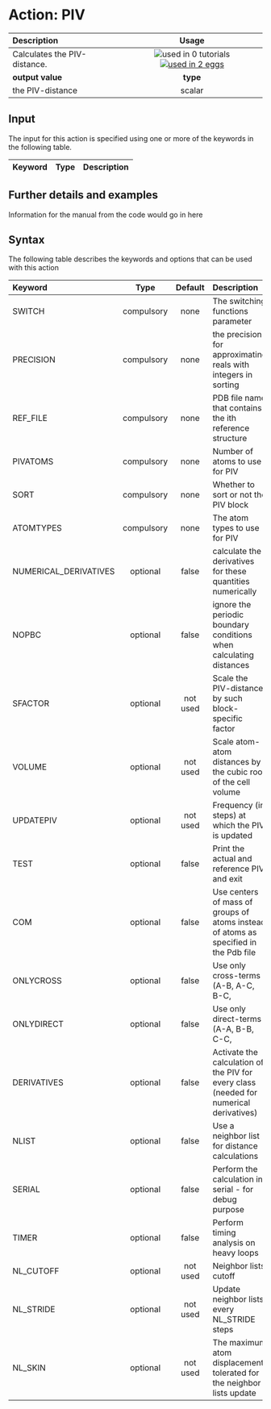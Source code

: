 # Action: PIV

| Description    | Usage |
|:--------|:--------:|
| Calculates the PIV-distance. | ![used in 0 tutorials](https://img.shields.io/badge/tutorials-0-red.svg)[![used in 2 eggs](https://img.shields.io/badge/nest-2-green.svg)](https://www.plumed-nest.org/browse.html?search=PIV)|
 | **output value** | **type** |
| the PIV-distance | scalar |

## Input

The input for this action is specified using one or more of the keywords in the following table.

| Keyword |  Type | Description |
|:--------|:------:|:-----------|


## Further details and examples 
Information for the manual from the code would go in here 
## Syntax 
The following table describes the keywords and options that can be used with this action 

| Keyword | Type | Default | Description |
|:-------|:----:|:-------:|:-----------|
| SWITCH | compulsory | none | The switching functions parameter |
| PRECISION | compulsory | none | the precision for approximating reals with integers in sorting |
| REF_FILE | compulsory | none | PDB file name that contains the ith reference structure |
| PIVATOMS | compulsory | none | Number of atoms to use for PIV |
| SORT | compulsory | none | Whether to sort or not the PIV block |
| ATOMTYPES | compulsory | none | The atom types to use for PIV |
| NUMERICAL_DERIVATIVES | optional | false |  calculate the derivatives for these quantities numerically |
| NOPBC | optional | false |  ignore the periodic boundary conditions when calculating distances |
| SFACTOR | optional | not used | Scale the PIV-distance by such block-specific factor |
| VOLUME | optional | not used | Scale atom-atom distances by the cubic root of the cell volume |
| UPDATEPIV | optional | not used | Frequency (in steps) at which the PIV is updated |
| TEST | optional | false |  Print the actual and reference PIV and exit |
| COM | optional | false |  Use centers of mass of groups of atoms instead of atoms as specified in the Pdb file |
| ONLYCROSS | optional | false |  Use only cross-terms (A-B, A-C, B-C,  |
| ONLYDIRECT | optional | false |  Use only direct-terms (A-A, B-B, C-C,  |
| DERIVATIVES | optional | false |  Activate the calculation of the PIV for every class (needed for numerical derivatives) |
| NLIST | optional | false |  Use a neighbor list for distance calculations |
| SERIAL | optional | false |  Perform the calculation in serial - for debug purpose |
| TIMER | optional | false |  Perform timing analysis on heavy loops |
| NL_CUTOFF | optional | not used | Neighbor lists cutoff |
| NL_STRIDE | optional | not used | Update neighbor lists every NL_STRIDE steps |
| NL_SKIN | optional | not used | The maximum atom displacement tolerated for the neighbor lists update |
